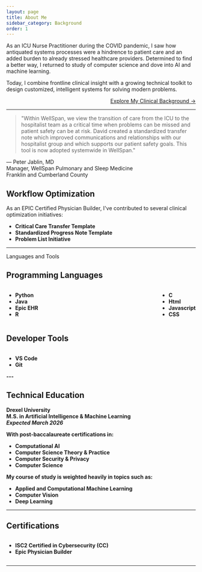 ```yaml
---
layout: page
title: About Me
sidebar_category: Background
order: 1
---
```


As an ICU Nurse Practitioner during the COVID pandemic, I saw how antiquated systems processes were a hindrence to patient care and an added burden to already stressed healthcare providers. Determined to find a better way, I returned to study of computer science and dove into AI and machine learning.  

Today, I combine frontline clinical insight with a growing technical toolkit to design customized, intelligent systems for solving modern problems.

<div style="text-align:right;"><a href="/Pages/clinical_background/">Explore My Clinical Background -></a></div>

---

<div class = "section">
<blockquote>
"Within WellSpan, we view the transition of care from the ICU to the hospitalist team as a critical time 
when problems can be missed and patient safety can be at risk. 
David created a standardized transfer note which improved communications and relationships with our hospitalist group and which supports our patient safety goals.  
This tool is now adopted systemwide in WellSpan."
</blockquote>

<p>
  — Peter Jablin, MD  
  <br><span>Manager, WellSpan Pulmonary and Sleep Medicine<br>
  Franklin and Cumberland County</span>
</p>
</div>

## Workflow Optimization  

As an EPIC Certified Physician Builder, I've contributed to several clinical optimization initiatives:

- **Critical Care Transfer Template**  
- **Standardized Progress Note Template**  
- **Problem List Initiative**

---  

<div class = "section>  

## Languages and Tools

<h2>Programming Languages</h2>  
<div style="display: flex; gap: 2rem; flex-wrap: wrap;">
  <div style="flex: 1;">
    <ul>
      <li><b>Python<b></li>
      <li>Java</li>
      <li>Epic EHR</li>
      <li>R</li>
    </ul>
  </div>
  <div style="flex: 1;">
    <ul>
      <li>C</li>
      <li>Html</li>
      <li>Javascript</li>
      <li>CSS</li>
    </ul>
  </div>
</div>  

<h2>Developer Tools</h2>  
<div style="display: flex; gap: 2rem; flex-wrap: wrap;">
  <div style="flex: 1;">
    <ul>
      <li>VS Code</li>
      <li>Git</li>
    </ul>
  </div>  
</div>
---  

</div>

## Technical Education

**Drexel University**  
**M.S. in Artificial Intelligence & Machine Learning**  
<em>Expected March 2026</em>

With post-baccalaureate certifications in:

- Computational AI  
- Computer Science Theory & Practice  
- Computer Security & Privacy  
- Computer Science  
  
My course of study is weighted heavily in topics such as:  

- Applied and Computational Machine Learning  
- Computer Vision  
- Deep Learning  

---

## Certifications

<div style="display: flex; gap: 2rem; flex-wrap: wrap;">
  <div style="flex: 1;">
    <ul>
      <li>ISC2 Certified in Cybersecurity (CC)</li>
      <li>Epic Physician Builder</li>
    </ul>
  </div>
</div>

---